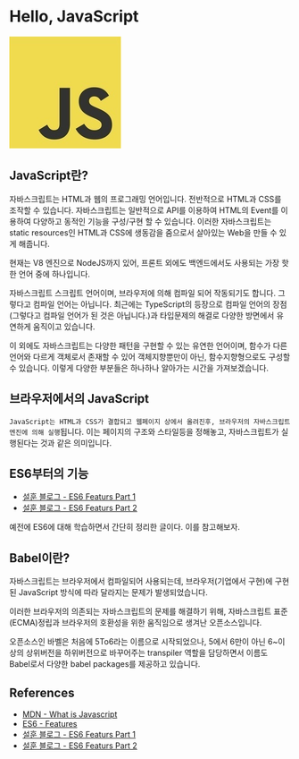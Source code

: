 # Hello, JavaScript

<div class='image left'>
	<img src='images/js.jpeg' alt='Javascript'/>
</div>

## JavaScript란?

자바스크립트는 HTML과 웹의 프로그래밍 언어입니다. 전반적으로 HTML과 CSS를 조작할 수 있습니다.
자바스크립트는 일반적으로 API를 이용하여 HTML의 Event를 이용하여 다양하고 동적인 기능을 구성/구현 할 수 있습니다.
이러한 자바스크립트는 static resources인 HTML과 CSS에 생동감을 줌으로서 살아있는 Web을 만들 수 있게 해줍니다.

현재는 V8 엔진으로 NodeJS까지 있어, 프론트 외에도 백엔드에서도 사용되는 가장 핫한 언어 중에 하나입니다.

자바스크립트 스크립트 언어이며, 브라우저에 의해 컴파일 되어 작동되기도 합니다. 그렇다고 컴파일 언어는 아닙니다.
최근에는 TypeScript의 등장으로 컴파일 언어의 장점(그렇다고 컴파일 언어가 된 것은 아닙니다.)과 타입문제의 해결로 다양한 방면에서 유연하게 움직이고 있습니다.

이 외에도 자바스크립트는 다양한 패턴을 구현할 수 있는 유연한 언어이며, 함수가 다른 언어와 다르게 객체로서 존재할 수 있어 객체지향뿐만이 아닌, 함수지향형으로도 구성할 수 있습니다.
이렇게 다양한 부분들은 하나하나 알아가는 시간을 가져보겠습니다.

## 브라우저에서의 JavaScript
`JavaScript는 HTML과 CSS가 결합되고 웹페이지 상에서 올려진후, 브라우저의 자바스크립트 엔진에 의해 실행`됩니다.
이는 페이지의 구조와 스타일등을 정해놓고, 자바스크립트가 실행된다는 것과 같은 의미입니다.

## ES6부터의 기능
- [설훈 블로그 - ES6 Featurs Part 1](https://seolhun.github.io/JS-ES6-Featured1/)
- [설훈 블로그 - ES6 Featurs Part 2](https://seolhun.github.io/JS-ES6-Featured1/)

예전에 ES6에 대해 학습하면서 간단히 정리한 글이다. 이를 참고해보자.

## Babel이란?
자바스크립트는 브라우저에서 컴파일되어 사용되는데, 브라우저(기업에서 구현)에 구현된 JavaScript 방식에 따라 달라지는 문제가 발생되었습니다.

이러한 브라우저의 의존되는 자바스크립트의 문제를 해결하기 위해, 자바스크립트 표준(ECMA)정립과 브라우저의 호환성을 위한 움직임으로 생겨난 오픈소스입니다.

오픈소스인 바벨은 처음에 5To6라는 이름으로 시작되었으나, 5에서 6만이 아닌 6~이상의 상위버전을 하위버전으로 바꾸어주는 transpiler 역할을 담당하면서 이름도 Babel로서 다양한 babel packages를 제공하고 있습니다.

## References
- [MDN - What is Javascript](https://developer.mozilla.org/ko/docs/Learn/JavaScript/First_steps/What_is_JavaScript)
- [ES6 - Features](http://es6-features.org/#Constants)
- [설훈 블로그 - ES6 Featurs Part 1](https://seolhun.github.io/JS-ES6-Featured1/)
- [설훈 블로그 - ES6 Featurs Part 2](https://seolhun.github.io/JS-ES6-Featured1/)
